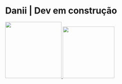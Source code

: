 # Danii | Dev em construção 

 <div>
  <a href="https://github.com/daniella-teixeira">
  <img height="180em" src="https://github-readme-stats.vercel.app/api?username=daniella-teixeira&show_icons=true&theme=radical&include_all_commits=true&count_private=true"/>
  <img height="165em" src="https://github-readme-stats.vercel.app/api/top-langs/?username=daniella-teixeira&layout=compact&langs_count=6&theme=radical"/>
</div>

